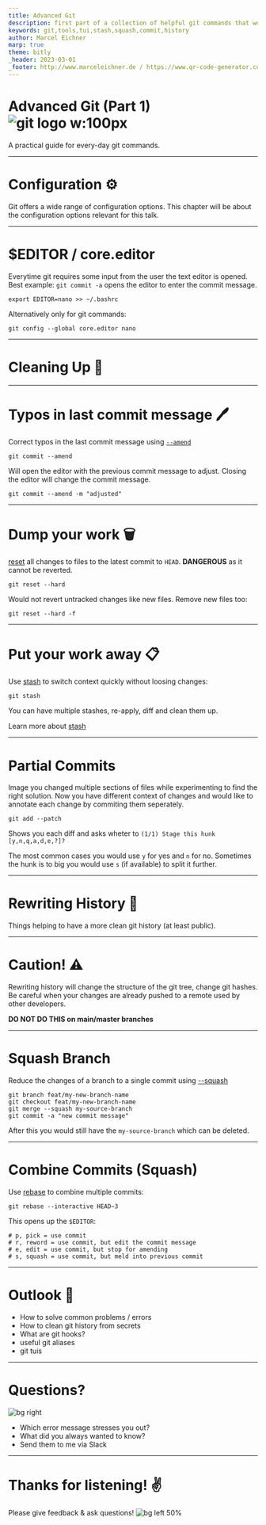 ```yaml
---
title: Advanced Git
description: first part of a collection of helpful git commands that we use almost every day
keywords: git,tools,tui,stash,squash,commit,history
author: Marcel Eichner
marp: true
theme: bitly
_header: 2023-03-01
_footer: http://www.marceleichner.de / https://www.qr-code-generator.com
---
```


<!-- _class: lead -->
# Advanced Git (Part 1) ![git logo w:100px](https://upload.wikimedia.org/wikipedia/commons/thumb/5/53/Git-logo-2007.svg/240px-Git-logo-2007.svg.png)

A practical guide for every-day git commands.

---
<!-- _class: chapter -->
# Configuration ⚙️

Git offers a wide range of configuration options. This chapter will be about the configuration options relevant for this talk.

---
# $EDITOR / core.editor

Everytime git requires some input from the user the text editor is opened. Best example: `git commit -a` opens the editor to enter the commit message.

```
export EDITOR=nano >> ~/.bashrc
```

Alternatively only for git commands:

```
git config --global core.editor nano
```

---
<!-- _class: chapter -->
# Cleaning Up 🧹

---
# Typos in last commit message 🖊️
Correct typos in the last commit message using [`--amend`](https://www.atlassian.com/git/tutorials/rewriting-history#git-commit--amend)

```
git commit --amend
```

Will open the editor with the previous commit message to adjust. Closing the editor will change the commit message.

```
git commit --amend -m "adjusted"
```

---
# Dump your work 🗑️

[reset](https://www.atlassian.com/git/tutorials/undoing-changes/git-reset) all changes to files to the latest commit to `HEAD`.
**DANGEROUS** as it cannot be reverted.

```
git reset --hard
```

Would not revert untracked changes like new files. Remove new files too:

```
git reset --hard -f
```

---
# Put your work away 📋

Use [stash](https://www.atlassian.com/git/tutorials/saving-changes/git-stash) to switch context quickly without loosing changes:

```
git stash
```

You can have multiple stashes, re-apply, diff and clean them up.

Learn more about [stash](https://www.atlassian.com/git/tutorials/saving-changes/git-stash)

---
# Partial Commits

Image you changed multiple sections of files while experimenting to find the right solution. Now you have different context of changes and would like to annotate each change by commiting them seperately.

```
git add --patch
```

Shows you each diff and asks wheter to `(1/1) Stage this hunk [y,n,q,a,d,e,?]?`

The most common cases you would use `y` for yes and `n` for no. Sometimes the hunk is to big you would use `s` (if available) to split it further.

---
<!-- _class: chapter -->
# Rewriting History 🏺
Things helping to have a more clean git history (at least public).

---
# Caution! ⚠️

Rewriting history will change the structure of the git tree, change git hashes. Be careful when your changes are already pushed to a remote used by other developers.

**DO NOT DO THIS on main/master branches**

---
# Squash Branch

Reduce the changes of a branch to a single commit using [--squash](https://www.git-tower.com/learn/git/faq/git-squash)

```
git branch feat/my-new-branch-name
git checkout feat/my-new-branch-name
git merge --squash my-source-branch
git commit -a "new commit message"
```

After this you would still have the `my-source-branch` which can be deleted.

---
# Combine Commits (Squash)

Use [rebase](https://www.atlassian.com/git/tutorials/rewriting-history#git-rebase-i) to combine multiple commits:

```
git rebase --interactive HEAD~3
```

This opens up the `$EDITOR`:

```
# p, pick = use commit
# r, reword = use commit, but edit the commit message
# e, edit = use commit, but stop for amending
# s, squash = use commit, but meld into previous commit
```

---
<!-- _class: chapter -->
# Outlook 👀

- How to solve common problems / errors
- How to clean git history from secrets
- What are git hooks?
- useful git aliases
- git tuis

---
<!-- _class: chapter -->
# Questions?

![bg right](https://miro.medium.com/v2/resize:fit:820/format:webp/0*Gb3B1-Xk5qHaxU7v.jpg)

- Which error message stresses you out?
- What did you always wanted to know?
- Send them to me via Slack

---
<!-- _class: invert -->
# Thanks for listening! ✌️
Please give feedback & ask questions!
![bg left 50%](https://public-api.egodit.org/v1/create/free?qr_code_text=https://qrco.de/bdWDGs)
